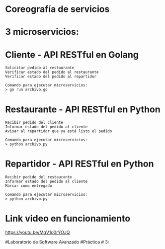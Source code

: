 # Coreografía de servicios
# 3 microservicios:

# Cliente - API RESTful en Golang
	Solicitar pedido al restaurante
    Verificar estado del pedido al restaurante
    Verificar estado del pedido al repartidor

    Comando para ejecutar microservicios:
    > go run archivo.go

# Restaurante - API RESTful en Python
    Recibir pedido del cliente
    Informar estado del pedido al cliente
    Avisar al repartidor que ya está listo el pedido

    Comando para ejecutar microservicios:
    > python archivo.py

# Repartidor - API RESTful en Python
    Recibir pedido del restaurante
    Informar estado del pedido al cliente
    Marcar como entregado

	Comando para ejecutar microservicios:
    > python archivo.py


# Link video en funcionamiento
https://youtu.be/MqV1o0rYOJQ



#Laboratorio de Software Avanzado
#Práctica # 3: 

